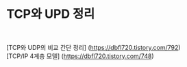 # TCP와 UPD 정리
<br>

[TCP와 UDP의 비교 간단 정리] (https://dbfl720.tistory.com/792) <br>
[TCP/IP 4계층 모델] (https://dbfl720.tistory.com/748)
